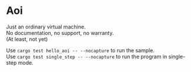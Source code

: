 # Aoi

Just an ordinary virtual machine.  
No documentation, no support, no warranty.  
(At least, not yet)

Use `cargo test hello_aoi -- --nocapture` to run the sample.  
Use `cargo test single_step -- --nocapture` to run the program in single-step mode.  